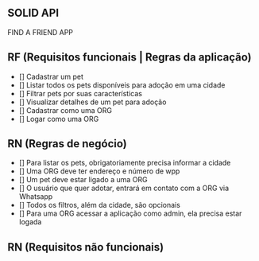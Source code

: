 ## SOLID API

FIND A FRIEND APP

## RF (Requisitos funcionais | Regras da aplicação)

- [] Cadastrar um pet
- [] Listar todos os pets disponíveis para adoção em uma cidade
- [] Filtrar pets por suas características
- [] Visualizar detalhes de um pet para adoção
- [] Cadastrar como uma ORG
- [] Logar como uma ORG

## RN (Regras de negócio)

- [] Para listar os pets, obrigatoriamente precisa informar a cidade
- [] Uma ORG deve ter endereço e número de wpp
- [] Um pet deve estar ligado a uma ORG
- [] O usuário que quer adotar, entrará em contato com a ORG via Whatsapp
- [] Todos os filtros, além da cidade, são opcionais
- [] Para uma ORG acessar a aplicação como admin, ela precisa estar logada

## RN (Requisitos não funcionais)
